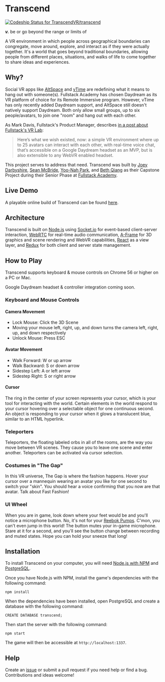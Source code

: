 # Transcend

[ ![Codeship Status for TranscendVR/transcend](https://app.codeship.com/projects/99da1ca0-c4d2-0134-5840-0ea22bbd4aa1/status?branch=master)](https://app.codeship.com/projects/198072)

***v.*** be or go beyond the range or limits of

A VR environment in which people across geographical boundaries can congregate, move around, explore, and interact as if they were actually together. It's a world that goes beyond traditional boundaries, allowing people from different places, situations, and walks of life to come together to share ideas and experiences.

## Why?

Social VR apps like [AltSpace](https://altvr.com/) and [vTime](https://vtime.net/) are redefining what it means to hang out with someone(s). Fullstack Academy has chosen Daydream as its VR platform of choice for its Remote Immersive program. However, vTime has only recently added Daydream support, and AltSpace still doesn't natively support Daydream. Both only allow small groups, up to six people/avatars, to join one "room" and hang out with each other.

As Mark Davis, Fullstack's Product Manager, describes [in a post about Fullstack's VR Lab](https://www.fullstackacademy.com/blog/vr-lab-jan-2017):

> Here’s what we wish existed, now: a simple VR environment where up to 25 avatars can interact with each other, with real-time voice chat, that’s accessible on a Google Daydream headset as an MVP, but is also extensible to any WebVR enabled headset.

This project serves to address that need. Transcend was built by [Joey Darbyshire](https://github.com/Jmikeydarby), [Sean McBride](https://github.com/spmcbride1201), [Yoo-Nah Park](https://github.com/parky22), and [Beth Qiang](https://github.com/bethqiang) as their Capstone Project during their Senior Phase at [Fullstack Academy](https://www.fullstackacademy.com/).

## Live Demo

A playable online build of Transcend can be found [here](https://transcend.herokuapp.com/).

## Architecture

Transcend is built on [Node.js](https://nodejs.org/en/) using [Socket.io](http://socket.io/) for event-based client-server interaction, [WebRTC](https://webrtc.org/) for real-time audio communication, [A-Frame](https://aframe.io/) for 3D graphics and scene rendering and WebVR capabilities, [React](https://facebook.github.io/react/) as a view layer, and [Redux](http://redux.js.org/) for both client and server state management.

## How to Play

Transcend supports keyboard & mouse controls on Chrome 56 or higher on a PC or Mac.

Google Daydream headset & controller integration coming soon.

### Keyboard and Mouse Controls

#### Camera Movement

* Lock Mouse: Click the 3D Scene
* Moving your mouse left, right, up, and down turns the camera left, right, up, and down respectively
* Unlock Mouse: Press ESC

#### Avatar Movement

* Walk Forward: W or up arrow
* Walk Backward: S or down arrow
* Sidestep Left: A or left arrow
* Sidestep Right: S or right arrow

#### Cursor

The ring in the center of your screen represents your cursor, which is your tool for interacting with the world. Certain elements in the world respond to your cursor hovering over a selectable object for one continuous second. An object is responding to your cursor when it glows a translucent blue, similar to an HTML hyperlink.

### Teleporters

Teleporters, the floating labeled orbs in all of the rooms, are the way you move between VR scenes. They cause you to leave one scene and enter another. Teleporters can be activated via cursor selection.

### Costumes in "The Gap"

In this VR universe, The Gap is where the fashion happens. Hover your cursor over a mannequin wearing an avatar you like for one second to switch your "skin". You should hear a voice confirming that you now are that avatar. Talk about Fast Fashion!

### UI Wheel

When you are in game, look down where your feet would be and you'll notice a microphone button. No, it's not for your [Reebok Pumps](https://en.wikipedia.org/wiki/Reebok_Pump). C'mon, you can't even jump in this world! The button mutes your in-game microphone. Stare at it for a second, and you'll see the button change between recording and muted states. Hope you can hold your sneeze that long!

## Installation

To install Transcend on your computer, you will need [Node.js with NPM](https://nodejs.org/en/download/) and [PostgreSQL](http://postgresguide.com/setup/install.html).

Once you have Node.js with NPM, install the game's dependencies with the following command:

```
npm install
```

When the dependencies have been installed, open PostgreSQL and create a database with the following command:

```
CREATE DATABASE transcend;
```

Then start the server with the following command:

```
npm start
```

The game will then be accessible at `http://localhost:1337`.

## Help

Create an [issue](https://github.com/TranscendVR/transcend/issues) or submit a pull request if you need help or find a bug. Contributions and ideas welcome!
